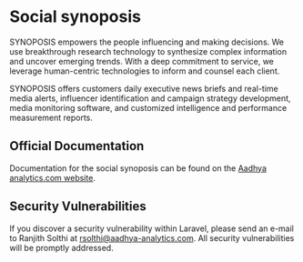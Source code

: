 # Social synoposis


SYNOPOSIS empowers the people influencing and making decisions. We use breakthrough research technology to synthesize complex information and uncover emerging trends. With a deep commitment to service, we leverage human-centric technologies to inform and counsel each client.

SYNOPOSIS offers customers daily executive news briefs and real-time media alerts, influencer identification and campaign strategy development, media monitoring software, and customized intelligence and performance measurement reports.

## Official Documentation

Documentation for the social synoposis can be found on the [Aadhya analytics.com website](https://www.aadhya-analytics.com/synoposis/).



## Security Vulnerabilities

If you discover a security vulnerability within Laravel, please send an e-mail to Ranjith Solthi at rsolthi@aadhya-analytics.com. All security vulnerabilities will be promptly addressed.



